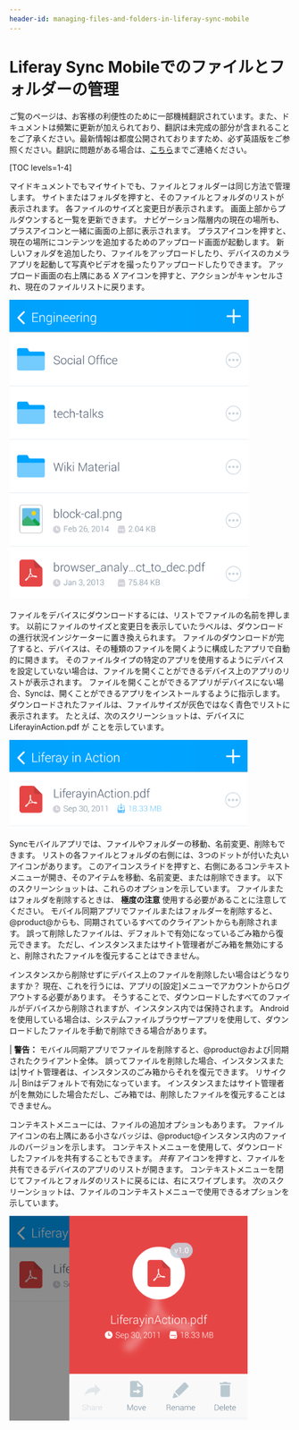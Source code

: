```yaml
---
header-id: managing-files-and-folders-in-liferay-sync-mobile
---
```


# Liferay Sync Mobileでのファイルとフォルダーの管理

<p class="alert alert-info"><span class="wysiwyg-color-blue120">ご覧のページは、お客様の利便性のために一部機械翻訳されています。また、ドキュメントは頻繁に更新が加えられており、翻訳は未完成の部分が含まれることをご了承ください。最新情報は都度公開されておりますため、必ず英語版をご参照ください。翻訳に問題がある場合は、<a href="mailto:support-content-jp@liferay.com">こちら</a>までご連絡ください。</span></p>

[TOC levels=1-4]

マイドキュメントでもマイサイトでも、ファイルとフォルダーは同じ方法で管理します。 サイトまたはフォルダを押すと、そのファイルとフォルダのリストが表示されます。 各ファイルのサイズと変更日が表示されます。 画面上部からプルダウンすると一覧を更新できます。 ナビゲーション階層内の現在の場所も、プラスアイコンと一緒に画面の上部に表示されます。 プラスアイコンを押すと、現在の場所にコンテンツを追加するためのアップロード画面が起動します。 新しいフォルダを追加したり、ファイルをアップロードしたり、デバイスのカメラアプリを起動して写真やビデオを撮ったりアップロードしたりできます。 アップロード画面の右上隅にある *X* アイコンを押すと、アクションがキャンセルされ、現在のファイルリストに戻ります。

![図1：同期では、ファイルとフォルダーがリストに表示されます。](../../../../images/sync-mobile-site.png)

ファイルをデバイスにダウンロードするには、リストでファイルの名前を押します。 以前にファイルのサイズと変更日を表示していたラベルは、ダウンロードの進行状況インジケーターに置き換えられます。 ファイルのダウンロードが完了すると、デバイスは、その種類のファイルを開くように構成したアプリで自動的に開きます。 そのファイルタイプの特定のアプリを使用するようにデバイスを設定していない場合は、ファイルを開くことができるデバイス上のアプリのリストが表示されます。 ファイルを開くことができるアプリがデバイスにない場合、Syncは、開くことができるアプリをインストールするように指示します。 ダウンロードされたファイルは、ファイルサイズが灰色ではなく青色でリストに表示されます。 たとえば、次のスクリーンショットは、デバイスにLiferayinAction.pdf</code> が ことを示しています。</p>

<p spaces-before="0"><img src="../../../../images/sync-mobile-file-downloaded.png" alt="図2：ダウンロードしたファイルのサイズが青でリストに表示されます。" /></p>

<p spaces-before="0">Syncモバイルアプリでは、ファイルやフォルダーの移動、名前変更、削除もできます。 リストの各ファイルとフォルダの右側には、3つのドットが付いた丸いアイコンがあります。 このアイコンスライドを押すと、右側にあるコンテキストメニューが開き、そのアイテムを移動、名前変更、または削除できます。 以下のスクリーンショットは、これらのオプションを示しています。 ファイルまたはフォルダを削除するときは、 <strong x-id="1">極度の注意</strong> 使用する必要があることに注意してください。 モバイル同期アプリでファイルまたはフォルダーを削除すると、@product@からも、同期されているすべてのクライアントからも削除されます。 誤って削除したファイルは、デフォルトで有効になっているごみ箱から復元できます。 ただし、インスタンスまたはサイト管理者がごみ箱を無効にすると、削除されたファイルを復元することはできません。</p>

<p spaces-before="0">インスタンスから削除せずにデバイス上のファイルを削除したい場合はどうなりますか？ 現在、これを行うには、アプリの[設定]メニューでアカウントからログアウトする必要があります。 そうすることで、ダウンロードしたすべてのファイルがデバイスから削除されますが、インスタンス内では保持されます。 Androidを使用している場合は、システムファイルブラウザーアプリを使用して、ダウンロードしたファイルを手動で削除できる場合があります。</p>

<p spaces-before="0">| <strong x-id="1">警告：</strong> モバイル同期アプリでファイルを削除すると、@product@および|同期されたクライアント全体。 誤ってファイルを削除した場合、インスタンスまたは|サイト管理者は、インスタンスのごみ箱からそれを復元できます。 リサイクル| Binはデフォルトで有効になっています。 インスタンスまたはサイト管理者が|を無効にした場合ただし、ごみ箱では、削除したファイルを復元することはできません。</p>

<p spaces-before="0">コンテキストメニューには、ファイルの追加オプションもあります。 ファイルアイコンの右上隅にある小さなバッジは、@product@インスタンス内のファイルのバージョンを示します。 コンテキストメニューを使用して、ダウンロードしたファイルを共有することもできます。 <em x-id="3">共有</em> アイコンを押すと、ファイルを共有できるデバイスのアプリのリストが開きます。 コンテキストメニューを閉じてファイルとフォルダのリストに戻るには、右にスワイプします。 次のスクリーンショットは、ファイルのコンテキストメニューで使用できるオプションを示しています。</p>

<p spaces-before="0"><img src="../../../../images/sync-mobile-file-actions.png" alt="図3：ファイルのアイコンのバッジは、@product@インスタンス内のファイルのバージョンを示しています。 ダウンロードしたファイルを共有することもできます。" /></p>
